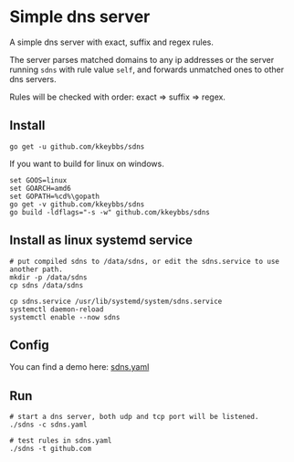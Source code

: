 # Simple dns server

A simple dns server with exact, suffix and regex rules.

The server parses matched domains to any ip addresses or the server running `sdns` with rule value `self`, and forwards unmatched ones to other dns servers.

Rules will be checked with order: exact => suffix => regex.

## Install
```
go get -u github.com/kkeybbs/sdns
```

If you want to build for linux on windows.
```
set GOOS=linux
set GOARCH=amd6
set GOPATH=%cd%\gopath
go get -v github.com/kkeybbs/sdns
go build -ldflags="-s -w" github.com/kkeybbs/sdns
```

## Install as linux systemd service
```
# put compiled sdns to /data/sdns, or edit the sdns.service to use another path.
mkdir -p /data/sdns
cp sdns /data/sdns

cp sdns.service /usr/lib/systemd/system/sdns.service
systemctl daemon-reload
systemctl enable --now sdns
```

## Config
You can find a demo here: [sdns.yaml](sdns.yaml)

## Run
```
# start a dns server, both udp and tcp port will be listened.
./sdns -c sdns.yaml

# test rules in sdns.yaml
./sdns -t github.com
```

